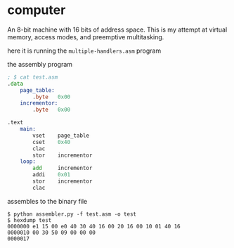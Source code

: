 # computer

An 8-bit machine with 16 bits of address space. This is my attempt 
at virtual memory, access modes, and preemptive multitasking.

here it is running the `multiple-handlers.asm` program
<script src="https://asciinema.org/a/W5WMRRv75lQk24p1EoZhWXtDA.js" id="asciicast-W5WMRRv75lQk24p1EoZhWXtDA" async></script>
the assembly program

```asm
; $ cat test.asm
.data
    page_table:
        .byte   0x00
    incrementor:
        .byte   0x00

.text
    main:
        vset    page_table
        cset    0x40
        clac
        stor    incrementor
    loop:
        add     incrementor
        addi    0x01
        stor    incrementor
        clac
```


assembles to the binary file
    
    $ python assembler.py -f test.asm -o test
    $ hexdump test
    0000000 e1 15 00 e0 40 30 40 16 00 20 16 00 10 01 40 16
    0000010 00 30 50 09 00 00 00                           
    0000017

